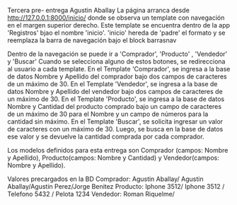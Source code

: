 Tercera pre- entrega Agustin Aballay 
La página arranca desde http://127.0.0.1:8000/inicio/ donde se observa un template con navegación en el margen superior derecho. Este template se encuentra dentro de la app 'Registros' bjao el nombre 'inicio'.
'inicio' hereda de 'padre' el formato y se reemplaza la barra de navegación bajo el block barrasnav

Dentro de la navegación se puede ir a 'Comprador', 'Producto' , 'Vendedor' y 'Buscar'
Cuando se selecciona alguno de estos botones, se redirecciona al usuario a cada template. 
En el Template 'Comprador', se ingresa a la base de datos Nombre y Apellido del comprador bajo dos campos de caracteres de un máximo de 30. 
En el Template 'Vendedor', se ingresa a la base de datos Nombre y Apellido del vendedor bajo dos campos de caracteres de un máximo de 30. 
En el Template 'Producto', se ingresa a la base de datos Nombre y Cantidad del producto comprado bajo un campo de caracteres de un máximo de 30 para el Nombre y un campo de números para la cantidad sin máximo.
En el Template 'Buscar', se solicita ingresar un valor de caracteres con un máximo de 30. Luego, se busca en la base de datos ese valor y se devuelve la cantidad comprada por cada comprador. 

Los modelos definidos para esta entrega son Comprador (campos: Nombre y Apellido), Producto(campos: Nombre y Cantidad) y Vendedor(campos: Nombre y Apellido).

Valores precargados en la BD
Comprador: Agustin Aballay/ Agustin Aballay/Agustin Perez/Jorge Benitez 
Producto: Iphone 3512/ Iphone 3512 / Telefono 5432 / Pelota 1234
Vendedor: Roman Riquelme/
